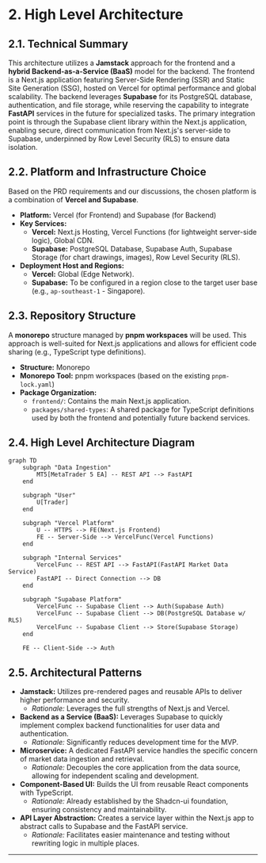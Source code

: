 # 2. High Level Architecture

## 2.1. Technical Summary

This architecture utilizes a **Jamstack** approach for the frontend and a **hybrid Backend-as-a-Service (BaaS)** model for the backend. The frontend is a Next.js application featuring Server-Side Rendering (SSR) and Static Site Generation (SSG), hosted on Vercel for optimal performance and global scalability. The backend leverages **Supabase** for its PostgreSQL database, authentication, and file storage, while reserving the capability to integrate **FastAPI** services in the future for specialized tasks. The primary integration point is through the Supabase client library within the Next.js application, enabling secure, direct communication from Next.js's server-side to Supabase, underpinned by Row Level Security (RLS) to ensure data isolation.

## 2.2. Platform and Infrastructure Choice

Based on the PRD requirements and our discussions, the chosen platform is a combination of **Vercel and Supabase**.

*   **Platform:** Vercel (for Frontend) and Supabase (for Backend)
*   **Key Services:**
    *   **Vercel:** Next.js Hosting, Vercel Functions (for lightweight server-side logic), Global CDN.
    *   **Supabase:** PostgreSQL Database, Supabase Auth, Supabase Storage (for chart drawings, images), Row Level Security (RLS).
*   **Deployment Host and Regions:**
    *   **Vercel:** Global (Edge Network).
    *   **Supabase:** To be configured in a region close to the target user base (e.g., `ap-southeast-1` - Singapore).

## 2.3. Repository Structure

A **monorepo** structure managed by **pnpm workspaces** will be used. This approach is well-suited for Next.js applications and allows for efficient code sharing (e.g., TypeScript type definitions).

*   **Structure:** Monorepo
*   **Monorepo Tool:** pnpm workspaces (based on the existing `pnpm-lock.yaml`)
*   **Package Organization:**
    *   `frontend/`: Contains the main Next.js application.
    *   `packages/shared-types`: A shared package for TypeScript definitions used by both the frontend and potentially future backend services.

## 2.4. High Level Architecture Diagram

```mermaid
graph TD
    subgraph "Data Ingestion"
        MT5[MetaTrader 5 EA] -- REST API --> FastAPI
    end

    subgraph "User"
        U[Trader]
    end

    subgraph "Vercel Platform"
        U -- HTTPS --> FE(Next.js Frontend)
        FE -- Server-Side --> VercelFunc(Vercel Functions)
    end

    subgraph "Internal Services"
        VercelFunc -- REST API --> FastAPI(FastAPI Market Data Service)
        FastAPI -- Direct Connection --> DB
    end

    subgraph "Supabase Platform"
        VercelFunc -- Supabase Client --> Auth(Supabase Auth)
        VercelFunc -- Supabase Client --> DB(PostgreSQL Database w/ RLS)
        VercelFunc -- Supabase Client --> Store(Supabase Storage)
    end

    FE -- Client-Side --> Auth
```

## 2.5. Architectural Patterns

*   **Jamstack:** Utilizes pre-rendered pages and reusable APIs to deliver higher performance and security.
    *   *Rationale:* Leverages the full strengths of Next.js and Vercel.
*   **Backend as a Service (BaaS):** Leverages Supabase to quickly implement complex backend functionalities for user data and authentication.
    *   *Rationale:* Significantly reduces development time for the MVP.
*   **Microservice:** A dedicated FastAPI service handles the specific concern of market data ingestion and retrieval.
    *   *Rationale:* Decouples the core application from the data source, allowing for independent scaling and development.
*   **Component-Based UI:** Builds the UI from reusable React components with TypeScript.
    *   *Rationale:* Already established by the Shadcn-ui foundation, ensuring consistency and maintainability.
*   **API Layer Abstraction:** Creates a service layer within the Next.js app to abstract calls to Supabase and the FastAPI service.
    *   *Rationale:* Facilitates easier maintenance and testing without rewriting logic in multiple places.

---
